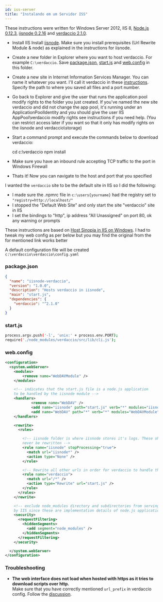```yaml
---
id: iss-server
title: "Instalando em um Servidor ISS"
---
```

These instructions were written for Windows Server 2012, IIS 8, [Node.js 0.12.3](https://nodejs.org/), [iisnode 0.2.16](https://github.com/tjanczuk/iisnode) and [verdaccio 2.1.0](https://github.com/verdaccio/verdaccio).

- Install IIS Install [iisnode](https://github.com/tjanczuk/iisnode). Make sure you install prerequisites (Url Rewrite Module & node) as explained in the instructions for iisnode.
- Create a new folder in Explorer where you want to host verdaccio. For example `C:\verdaccio`. Save [package.json](#packagejson), [start.js](#startjs) and [web.config](#webconfig) in this folder.
- Create a new site in Internet Information Services Manager. You can name it whatever you want. I'll call it verdaccio in these [instructions](http://www.iis.net/learn/manage/configuring-security/application-pool-identities). Specify the path to where you saved all files and a port number.
- Go back to Explorer and give the user that runs the application pool modify rights to the folder you just created. If you've named the new site verdaccio and did not change the app pool, it's running under an ApplicationPoolIdentity and you should give the user IIS AppPool\verdaccio modify rights see instructions if you need help. (You can restrict access later if you want so that it only has modify rights on the iisnode and verdaccio\storage)
- Start a command prompt and execute the commands below to download verdaccio:

    cd c:\verdaccio
    npm install
    

- Make sure you have an inbound rule accepting TCP traffic to the port in Windows Firewall
- Thats it! Now you can navigate to the host and port that you specified

I wanted the `verdaccio` site to be the default site in IIS so I did the following:

- I made sure the .npmrc file in `c:\users{yourname}` had the registry set to `"registry=http://localhost/"`
- I stopped the "Default Web Site" and only start the site "verdaccio" site in IIS
- I set the bindings to "http", ip address "All Unassigned" on port 80, ok any warning or prompts

These instructions are based on [Host Sinopia in IIS on Windows](https://gist.github.com/HCanber/4dd8409f79991a09ac75). I had to tweak my web config as per below but you may find the original from the for mentioned link works better

A default configuration file will be created `c:\verdaccio\verdaccio\config.yaml`

### package.json

```json
{
  "name": "iisnode-verdaccio",
  "version": "1.0.0",
  "description": "Hosts verdaccio in iisnode",
  "main": "start.js",
  "dependencies": {
    "verdaccio": "^2.1.0"
  }
}
```

### start.js

```bash
process.argv.push('-l', 'unix:' + process.env.PORT);
require('./node_modules/verdaccio/src/lib/cli.js');
```

### web.config

```xml
<configuration>
  <system.webServer>
    <modules>
        <remove name="WebDAVModule" />
    </modules>

    <!-- indicates that the start.js file is a node.js application
    to be handled by the iisnode module -->
    <handlers>
            <remove name="WebDAV" />
            <add name="iisnode" path="start.js" verb="*" modules="iisnode" resourceType="Unspecified" requireAccess="Execute" />
            <add name="WebDAV" path="*" verb="*" modules="WebDAVModule" resourceType="Unspecified" requireAccess="Execute" />
    </handlers>

    <rewrite>
      <rules>

        <!-- iisnode folder is where iisnode stores it's logs. These should
        never be rewritten -->
        <rule name="iisnode" stopProcessing="true">
          <match url="iisnode*" />
          <action type="None" />
        </rule>

        <!-- Rewrite all other urls in order for verdaccio to handle these -->
        <rule name="verdaccio">
          <match url="/*" />
          <action type="Rewrite" url="start.js" />
        </rule>
      </rules>
    </rewrite>

    <!-- exclude node_modules directory and subdirectories from serving
    by IIS since these are implementation details of node.js applications -->
    <security>
      <requestFiltering>
        <hiddenSegments>
          <add segment="node_modules" />
        </hiddenSegments>
      </requestFiltering>
    </security>

  </system.webServer>
</configuration>
```

### Troubleshooting

- **The web interface does not load when hosted with https as it tries to download scripts over http.**  
    Make sure that you have correctly mentioned `url_prefix` in verdaccio config. Follow the [discussion](https://github.com/verdaccio/verdaccio/issues/622).
